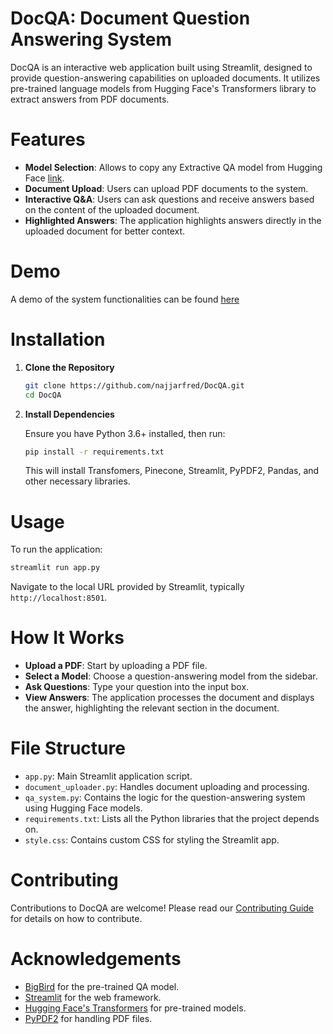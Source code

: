  # DocQA: Document Question Answering System

 DocQA is an interactive web application built using Streamlit, designed to provide question-answering capabilities on uploaded documents. It utilizes pre-trained language models from Hugging Face's Transformers library to extract answers from PDF documents.

 # Features
 
 - **Model Selection**: Allows to copy any Extractive QA model from Hugging Face [link](https://huggingface.co/models?pipeline_tag=question-answering&sort=trending).
 - **Document Upload**: Users can upload PDF documents to the system.
 - **Interactive Q&A**: Users can ask questions and receive answers based on the content of the uploaded document.
 - **Highlighted Answers**: The application highlights answers directly in the uploaded document for better context.

# Demo

A demo of the system functionalities can be found [here](https://www.youtube.com/watch?v=E1wZno7TTo8&t=3s&ab_channel=FredNajjar)

 # Installation

 1. **Clone the Repository**

    ```bash
    git clone https://github.com/najjarfred/DocQA.git
    cd DocQA
    ```

 2. **Install Dependencies**

    Ensure you have Python 3.6+ installed, then run:

    ```bash
    pip install -r requirements.txt
    ```

    This will install Transfomers, Pinecone, Streamlit, PyPDF2, Pandas, and other necessary libraries.

 # Usage

 To run the application:

 ```bash
 streamlit run app.py
 ```

 Navigate to the local URL provided by Streamlit, typically `http://localhost:8501`.

 # How It Works

 - **Upload a PDF**: Start by uploading a PDF file.
 - **Select a Model**: Choose a question-answering model from the sidebar.
 - **Ask Questions**: Type your question into the input box.
 - **View Answers**: The application processes the document and displays the answer, highlighting the relevant section in the document.

 # File Structure

 - `app.py`: Main Streamlit application script.
 - `document_uploader.py`: Handles document uploading and processing.
 - `qa_system.py`: Contains the logic for the question-answering system using Hugging Face models.
 - `requirements.txt`: Lists all the Python libraries that the project depends on.
 - `style.css`: Contains custom CSS for styling the Streamlit app.

 # Contributing

 Contributions to DocQA are welcome! Please read our [Contributing Guide](CONTRIBUTING.md) for details on how to contribute.

 # Acknowledgements

 - [BigBird](https://arxiv.org/abs/2007.14062) for the pre-trained QA model.
 - [Streamlit](https://www.streamlit.io/) for the web framework.
 - [Hugging Face's Transformers](https://huggingface.co/transformers/) for pre-trained models.
 - [PyPDF2](https://pythonhosted.org/PyPDF2/) for handling PDF files.

